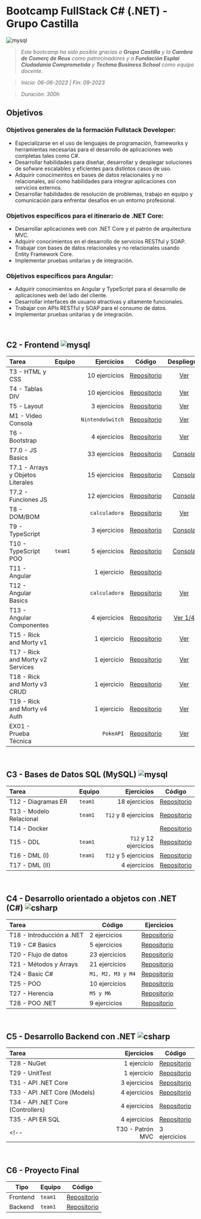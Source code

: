 # Bootcamp FullStack C# (.NET) -  Grupo Castilla
![mysql](https://skillicons.dev/icons?i=html,css,bootstrap,js,ts,nodejs,angular,vscode,aws,docker,mysql,postman,cs,dotnet,visualstudio,git,github,powershell&theme=light)

<!-- Objetivos del Bootcamp: [Ver más](#objetivos) -->

> _Este bootcamp ha sido posible gracias a **Grupo Castilla** y la **Cambra de Comerç de Reus** como patrocinadores y a **Fundación Esplai Ciudadania Comprometida** y **Techma Business School** como equipo docente._

> *Inicio: 06-06-2023 | Fin: 09-2023*

> *Duración: 300h*


## Objetivos
### Objetivos generales de la formación Fullstack Developer:
- Especializarse en el uso de lenguajes de programación, frameworks y herramientas necesarias para el desarrollo de aplicaciones web completas tales como C#.
- Desarrollar habilidades para diseñar, desarrollar y desplegar soluciones de sofware escalables y eficientes para distintos casos de uso.
- Adquirir conocimeintos en bases de datos relacionales y no relacionales, así como habilidades para integrar aplicaciones con servicios externos.
- Desarrollar habilidades de resolución de problemas, trabajo en equipo y comunicación para enfrentar desafíos en un entorno profesional.

### Objetivos específicos para el itinerario de .NET Core:
- Desarrollar aplicaciones web con .NET Core y el patrón de arquitectura MVC.
- Adquirir conocimientos en el desarrollo de servicios RESTful y SOAP.
- Trabajar con bases de datos relacionales y no relacionales usando Entity Framework Core.
- Implementar pruebas unitarias y de integración.

### Objetivos específicos para Angular:
- Adquirir conocimientos en Angular y TypeScript para el desarrollo de aplicaciones web del lado del cliente.
- Desarrollar interfaces de usuario atractivas y altamente funcionales.
- Trabajar con APIs RESTful y SOAP para el consumo de datos.
- Implementar pruebas unitarias y de integración.
<br>

## C2 - Frontend ![mysql](https://skillicons.dev/icons?i=html,css,bootstrap,js,ts,nodejs,angular,vscode,aws&theme=light)
| Tarea | Equipo | Ejercicios  | Código | Despliegue |
| :--- | --- | ---: | --- | :---: |
| T3 - HTML y CSS | | 10 ejercicios | [Repositorio](https://github.com/santiarroyave/sao-fe-gc-ejercicios-T03-HTML-CSS-06-2023) | [Ver](https://santiarroyave.github.io/sao-fe-gc-ejercicios-T03-HTML-CSS-06-2023/) |  
| T4 - Tablas DIV | |10 ejercicios | [Repositorio](https://github.com/santiarroyave/sao-fe-gc-ejercicios-T04-Tablas-DIV-06-2023) | [Ver](https://santiarroyave.github.io/sao-fe-gc-ejercicios-T04-Tablas-DIV-06-2023/) |
| T5 - Layout | | 3 ejercicios | [Repositorio](https://github.com/santiarroyave/sao-fe-gc-ejercicios-T05-Layout-06-2023) | [Ver](https://santiarroyave.github.io/sao-fe-gc-ejercicios-T05-Layout-06-2023/) |
| M1 - Video Consola | | `NintendoSwitch` | [Repositorio](https://github.com/santiarroyave/NintendoSwitch) | [Ver](https://santiarroyave.github.io/NintendoSwitch/) | 
| T6 - Bootstrap | | 4 ejercicios | [Repositorio](https://github.com/santiarroyave/sao-fe-gc-ejercicios-T06-Bootstrap-06-2023) | [Ver](https://santiarroyave.github.io/sao-fe-gc-ejercicios-T06-Bootstrap-06-2023/) |
| T7.0 - JS Basics | | 33 ejercicios | [Repositorio](https://github.com/santiarroyave/sao-fe-gc-ejercicios-T07-JavaScript-06-2023) | [Consola](https://santiarroyave.github.io/sao-fe-gc-ejercicios-T07-JavaScript-06-2023/) |
| T7.1 - Arrays y Objetos Literales | | 15 ejercicios | [Repositorio](https://github.com/santiarroyave/sao-fe-gc-ejercicios-T07-JavaScript-06-2023) | [Consola](https://santiarroyave.github.io/sao-fe-gc-ejercicios-T07-JavaScript-06-2023/) |
| T7.2 - Funciones JS | | 12 ejercicios | [Repositorio](https://github.com/santiarroyave/sao-fe-gc-ejercicios-T07-JavaScript-06-2023) | [Consola](https://santiarroyave.github.io/sao-fe-gc-ejercicios-T07-JavaScript-06-2023/) |
| T8 - DOM/BOM | | `calculadora` | [Repositorio](https://github.com/santiarroyave/sao-fe-gc-ejercicios-T08-DOM-BOM-06-2023) | [Ver](https://santiarroyave.github.io/sao-fe-gc-ejercicios-T08-DOM-BOM-06-2023/) |
| T9 - TypeScript | | 3 ejercicios | [Repositorio](https://github.com/santiarroyave/sao-fe-gc-ejercicios-T09-TypeScript-06-2023) | [Consola](https://santiarroyave.github.io/sao-fe-gc-ejercicios-T09-TypeScript-06-2023/) |
| T10 - TypeScript POO | `team1` | 5 ejercicios | [Repositorio](https://github.com/santiarroyave/team-1-fe-gc-TypeScript-GIT-06-2023) | [Consola](https://santiarroyave.github.io/team-1-fe-gc-TypeScript-GIT-06-2023/) |
| T11 - Angular | | 1 ejercicio | [Repositorio](https://github.com/santiarroyave/sao-fe-gc-ejercicios-T11-Angular-07-2023) | |
| T12 - Angular Basics | | `calculadora` | [Repositorio](https://github.com/santiarroyave/sao-fe-gc-ejercicios-T12-Angular-07-2023/) | [Ver](https://main.dgv32p2hbrhji.amplifyapp.com/) |
| T13 - Angular Componentes | | 4 ejercicios | [Repositorio](https://github.com/santiarroyave/sao-fe-gc-ejercicios-T13-Angular-07-2023) | [Ver 1/4](https://main.d19ngalbsstzes.amplifyapp.com/) |
| T15 - Rick and Morty v1 | | 1 ejercicio | [Repositorio](https://github.com/santiarroyave/sao-fe-gc-ejercicios-T15-rick-and-morty-07-2023/) | [Ver](https://main.d26ejexghbsbg7.amplifyapp.com/lista-personajes) |
| T17 - Rick and Morty v2 Services | | 1 ejercicio | [Repositorio](https://github.com/santiarroyave/sao-fe-gc-ejercicios-T17-rick-and-morty-services-07-2023) | [Ver](https://main.d2t7nwv4sjzts4.amplifyapp.com/lista-personajes) |
| T18 - Rick and Morty v3 CRUD | | 1 ejercicio | [Repositorio](https://github.com/santiarroyave/sao-fe-gc-ejercicios-T18-rick-and-morty-crud-07-2023) | [Ver](https://main.d1qkkvdb3zkybs.amplifyapp.com/lista-personajes) |
| T19 - Rick and Morty v4 Auth | | 1 ejercicio | [Repositorio](https://github.com/santiarroyave/sao-fe-gc-ejercicios-T19-rick-and-morty-firebase-07-2023) | [Ver](https://main.d2ykgxl97km268.amplifyapp.com/login) |
| EX01 - Prueba Técnica | | `PokeAPI` | [Repositorio](https://github.com/santiarroyave/sao-fe-gc-ex01-prueba-tecnica-frontend-pokeapi-07-2023/) | [Ver](https://main.d37cxi78fiql0s.amplifyapp.com/pokemons) |
<br>


## C3 - Bases de Datos SQL (MySQL) ![mysql](https://skillicons.dev/icons?i=docker,mysql,postman&theme=light)
  
| Tarea | Equipo | Ejercicios | Código |
| :--- | --- | ---: | --- |
| T12 - Diagramas ER         | `team1` | 18 ejercicios          | [Repositorio](https://github.com/santiarroyave/team1-fe-gc-c3-BBDD-07-2023) |
| T13 - Modelo Relacional    | `team1` | `T12` y 8 ejercicios   | [Repositorio](https://github.com/santiarroyave/team1-fe-gc-c3-BBDD-07-2023) |
| T14 - Docker               |         |                        | [Repositorio](https://github.com/santiarroyave/sao-fe-gc-c3-T14-docker-07-2023)
| T15 - DDL                  | `team1` | `T12` y 12 ejercicios  | [Repositorio](https://github.com/santiarroyave/team1-fe-gc-c3-BBDD-07-2023) |
| T16 - DML (I)              | `team1` | `T12` y 5 ejercicios   | [Repositorio](https://github.com/santiarroyave/team1-fe-gc-c3-BBDD-07-2023) |
| T17 - DML (II)             |         | 4 ejercicios           | [Repositorio](https://github.com/santiarroyave/sao-fe-gc-ejercicios-c3-BBDD-07-2023) |
<br>

## C4 - Desarrollo orientado a objetos con .NET (C#) ![csharp](https://skillicons.dev/icons?i=cs,dotnet,visualstudio&theme=light)
  
| Tarea | Código | Ejercicios |
| :--- | --- | ---: |
| T18 - Introducción a .NET   | 2 ejercicios      | [Repositorio](https://github.com/santiarroyave/sao-fe-gc-c4-T01-ejercicios-microsoft-net-08-2023)
| T19 - C# Basics             | 5 ejercicios      | [Repositorio](https://github.com/santiarroyave/sao-fe-gc-ejercicios-c4-T19-c-sharp-basics-08-2023)
| T20 - Flujo de datos        | 23 ejercicios     | [Repositorio](https://github.com/santiarroyave/sao-fe-gc-ejercicios-c4-T20-flujo-de-datos-08-2023) 
| T21 - Métodos y Arrays      | 21 ejercicios     | [Repositorio](https://github.com/santiarroyave/sao-fe-gc-ejercicios-c4-T21-metodos-y-arrays-08-2023)
| T24 - Basic C#              | `M1, M2, M3 y M4` | [Repositorio](https://github.com/santiarroyave/sao-fe-gc-ejercicios-c4-T24-basic-c-sharp-08-2023)
| T25 - POO                   | 10 ejercicios     | [Repositorio](https://github.com/santiarroyave/sao-fe-gc-ejercicios-c4-T25-c-sharp-POO-08-2023)
| T27 - Herencia              | `M5 y M6`         | [Repositorio](https://github.com/santiarroyave/sao-fe-gc-ejercicios-c4-T27-c-sharp-herencia-08-2023)
| T28 - POO .NET              | 9 ejercicios      | [Repositorio](https://github.com/santiarroyave/sao-fe-gc-ejercicios-c4-T28-c-sharp-POO-NET-08-2023) 
<br>

## C5 - Desarrollo Backend con .NET ![csharp](https://skillicons.dev/icons?i=cs,dotnet,visualstudio&theme=light)
| Tarea | Ejercicios | Código |
| :--- | ---: | --- |
| T28 - NuGet                         | 1 ejercicio    | [Repositorio](https://github.com/santiarroyave/sao-fe-gc-ejercicios-c5-T28-nuget-08-2023/) |
| T29 - UnitTest                      | 1 ejercicio    | [Repositorio](https://github.com/santiarroyave/sao-fe-gc-ejercicios-c5-T29-UnitTest-08-2023) |
| T31 - API .NET Core                 | 3 ejercicios   | [Repositorio](https://github.com/santiarroyave/sao-fe-gc-ejercicios-c5-T31-API-NET-Core-08-2023) |
| T33 - API .NET Core (Models)        | 4 ejercicios   | [Repositorio](https://github.com/santiarroyave/sao-fe-gc-ejercicios-c5-T33-API-NET-Core-Models-08-2023) |
| T34 - API .NET Core (Controllers)   | 4 ejercicios   | [Repositorio](https://github.com/santiarroyave/sao-fe-gc-ejercicios-c5-T34-API-NET-Core-Controllers-08-2023) |
| T35 - API ER SQL                    | 4 ejercicios   | [Repositorio](https://github.com/santiarroyave/sao-fe-gc-ejercicios-c5-T35-API-ER-SQL-09-2023) |
<!--| T30 - Patrón MVC  | 3 ejercicios  | [Repositorio](https://github.com/santiarroyave/sao-fe-gc-ejercicios-c5-T30-Patron-MVC-08-2023) |-->
<br>

## C6 - Proyecto Final
| Tipo | Equipo | Código |
| --- | --- | --- |
| Frontend | `team1` | [Repositorio](https://github.com/santiarroyave/team1-fe-gc-proyecto-final-frontend) |
| Backend  | `team1` |[Repositorio](https://github.com/jhondelaguila/team1-fe-gc-proyecto-final-backend) |
<br>
